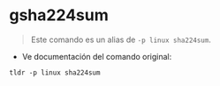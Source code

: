 # gsha224sum

> Este comando es un alias de `-p linux sha224sum`.

- Ve documentación del comando original:

`tldr -p linux sha224sum`
